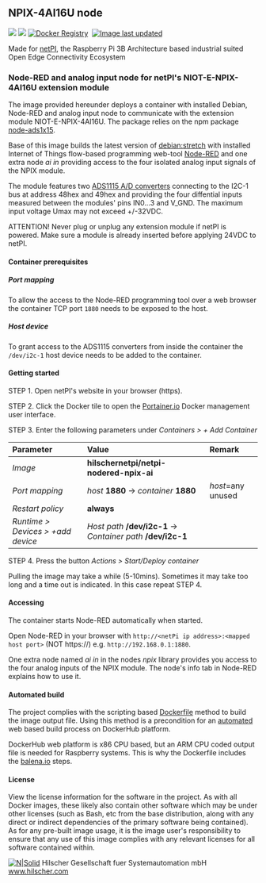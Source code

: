 ## NPIX-4AI16U node

[![](https://images.microbadger.com/badges/image/hilschernetpi/netpi-nodered-npix-ai.svg)](https://microbadger.com/images/hilschernetpi/netpi-nodered-npix-ai "NPIX-4AI16U")
[![](https://images.microbadger.com/badges/commit/hilschernetpi/netpi-nodered-npix-ai.svg)](https://microbadger.com/images/hilschernetpi//netpi-nodered-npix-ai "NPIX-4AI16U")
[![Docker Registry](https://img.shields.io/docker/pulls/hilschernetpi/netpi-nodered-npix-ai.svg)](https://registry.hub.docker.com/u/hilschernetpi/netpi-nodered-npix-ai/)&nbsp;
[![Image last updated](https://img.shields.io/badge/dynamic/json.svg?url=https://api.microbadger.com/v1/images/hilschernetpi/netpi-nodered-npix-ai&label=Image%20last%20updated&query=$.LastUpdated&colorB=007ec6)](http://microbadger.com/images/hilschernetpi/netpi-nodered-npix-ai "Image last updated")&nbsp;

Made for [netPI](https://www.netiot.com/netpi/), the Raspberry Pi 3B Architecture based industrial suited Open Edge Connectivity Ecosystem

### Node-RED and analog input node for netPI's NIOT-E-NPIX-4AI16U extension module

The image provided hereunder deploys a container with installed Debian, Node-RED and analog input node to communicate with the extension module NIOT-E-NPIX-4AI16U. The package relies on the npm package [node-ads1x15](https://github.com/alphacharlie/node-ads1x15).

Base of this image builds the latest version of [debian:stretch](https://hub.docker.com/r/resin/armv7hf-debian/tags/) with installed Internet of Things flow-based programming web-tool [Node-RED](https://nodered.org/) and one extra node *ai in* providing access to the four isolated analog input signals of the NPIX module. 

The module features two [ADS1115 A/D converters](http://www.ti.com/lit/ds/symlink/ads1115.pdf) connecting to the I2C-1 bus at address 48hex and 49hex and providing the four diffential inputs measured between the modules' pins IN0...3 and V_GND. The maximum input voltage Umax may not exceed +/-32VDC.

ATTENTION! Never plug or unplug any extension module if netPI is powered. Make sure a module is already inserted before applying 24VDC to netPI. 

#### Container prerequisites

##### Port mapping

To allow the access to the Node-RED programming tool over a web browser the container TCP port `1880` needs to be exposed to the host.

##### Host device

To grant access to the ADS1115 converters from inside the container the `/dev/i2c-1` host device needs to be added to the container.

#### Getting started

STEP 1. Open netPI's website in your browser (https).

STEP 2. Click the Docker tile to open the [Portainer.io](http://portainer.io/) Docker management user interface.

STEP 3. Enter the following parameters under *Containers > + Add Container*


Parameter | Value | Remark
:---------|:------ |:------
*Image* | **hilschernetpi/netpi-nodered-npix-ai** |
*Port mapping* | *host* **1880** -> *container* **1880** | *host*=any unused
*Restart policy* | **always**
*Runtime > Devices > +add device* | *Host path* **/dev/i2c-1** -> *Container path* **/dev/i2c-1** |

STEP 4. Press the button *Actions > Start/Deploy container*

Pulling the image may take a while (5-10mins). Sometimes it may take too long and a time out is indicated. In this case repeat STEP 4.

#### Accessing

The container starts Node-RED automatically when started.

Open Node-RED in your browser with `http://<netPi ip address>:<mapped host port>` (NOT https://) e.g. `http://192.168.0.1:1880`.

One extra node named *ai in* in the nodes *npix* library provides you access to the four analog inputs of the NPIX module. The node's info tab in Node-RED explains how to use it.

#### Automated build

The project complies with the scripting based [Dockerfile](https://docs.docker.com/engine/reference/builder/) method to build the image output file. Using this method is a precondition for an [automated](https://docs.docker.com/docker-hub/builds/) web based build process on DockerHub platform.

DockerHub web platform is x86 CPU based, but an ARM CPU coded output file is needed for Raspberry systems. This is why the Dockerfile includes the [balena.io](https://balena.io/blog/building-arm-containers-on-any-x86-machine-even-dockerhub/) steps.

#### License

View the license information for the software in the project. As with all Docker images, these likely also contain other software which may be under other licenses (such as Bash, etc from the base distribution, along with any direct or indirect dependencies of the primary software being contained).
As for any pre-built image usage, it is the image user's responsibility to ensure that any use of this image complies with any relevant licenses for all software contained within.

[![N|Solid](http://www.hilscher.com/fileadmin/templates/doctima_2013/resources/Images/logo_hilscher.png)](http://www.hilscher.com)  Hilscher Gesellschaft fuer Systemautomation mbH  www.hilscher.com

